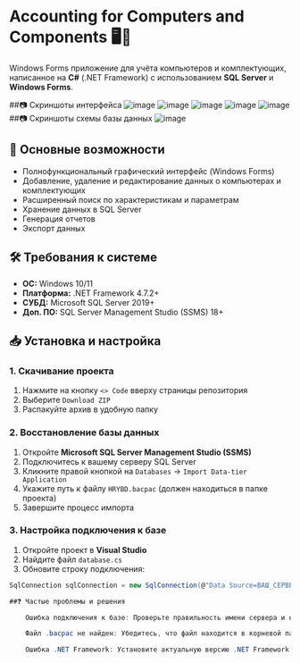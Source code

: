 # Accounting for Computers and Components 🖥️🔧

Windows Forms приложение для учёта компьютеров и комплектующих, написанное на **C#** (.NET Framework) с использованием **SQL Server** и **Windows Forms**.

##📷 Скриншоты интерфейса
![image](https://github.com/user-attachments/assets/78d09166-0ec7-4a65-8ee7-ec67de15b926) ![image](https://github.com/user-attachments/assets/db358a61-16c7-4a7a-8359-6525ada8147f) ![image](https://github.com/user-attachments/assets/658944c2-63b5-4003-950e-ba6a64f547b3)
![image](https://github.com/user-attachments/assets/c7198995-2229-4e11-9f20-362b17ed829b) ![image](https://github.com/user-attachments/assets/2dd01bf4-2562-4de1-9853-fa1a3e4d4b54)
##📷 Скриншоты схемы базы данных
![image](https://github.com/user-attachments/assets/4daf76ef-899b-434d-a178-e130c1577b04)


## 📌 Основные возможности
- Полнофункциональный графический интерфейс (Windows Forms) 
- Добавление, удаление и редактирование данных о компьютерах и комплектующих
- Расширенный поиск по характеристикам и параметрам
- Хранение данных в SQL Server 
- Генерация отчетов 
- Экспорт данных 

## 🛠️ Требования к системе
- **ОС:** Windows 10/11
- **Платформа:** .NET Framework 4.7.2+
- **СУБД:** Microsoft SQL Server 2019+
- **Доп. ПО:** SQL Server Management Studio (SSMS) 18+

## 📥 Установка и настройка

### 1. Скачивание проекта
1. Нажмите на кнопку `<> Code` вверху страницы репозитория
2. Выберите `Download ZIP`
3. Распакуйте архив в удобную папку

### 2. Восстановление базы данных
1. Откройте **Microsoft SQL Server Management Studio (SSMS)**
2. Подключитесь к вашему серверу SQL Server
3. Кликните правой кнопкой на `Databases` → `Import Data-tier Application`
4. Укажите путь к файлу `HRYBD.bacpac` (должен находиться в папке проекта)
5. Завершите процесс импорта


### 3. Настройка подключения к базе
1. Откройте проект в **Visual Studio**
2. Найдите файл `database.cs`
3. Обновите строку подключения:
```csharp
SqlConnection sqlConnection = new SqlConnection(@"Data Source=ВАШ_СЕРВЕР;Initial Catalog=HRYBD;Integrated Security=True;");

##❓ Частые проблемы и решения

    Ошибка подключения к базе: Проверьте правильность имени сервера и наличие прав доступа

    Файл .bacpac не найден: Убедитесь, что файл находится в корневой папке проекта

    Ошибка .NET Framework: Установите актуальную версию .NET Framework


